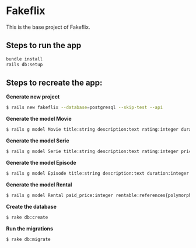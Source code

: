# Fakeflix

This is the base project of Fakeflix.

## Steps to run the app

```bash
bundle install
rails db:setup
```

## Steps to recreate the app:

**Generate new project**
```bash
$ rails new fakeflix --database=postgresql --skip-test --api
```

**Generate the model Movie**
```bash
$ rails g model Movie title:string description:text rating:integer duration:integer price:integer
```

**Generate the model Serie**
```bash
$ rails g model Serie title:string description:text rating:integer price:integer
```

**Generate the model Episode**
```bash
$ rails g model Episode title:string description:text duration:integer serie:references
```

**Generate the model Rental**
```bash
$ rails g model Rental paid_price:integer rentable:references{polymorphic}:index
```

**Create the database**
```bash
$ rake db:create
```

**Run the migrations**
```bash
$ rake db:migrate
```
